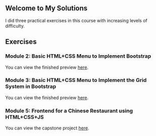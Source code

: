 ## Welcome to My Solutions

I did three practical exercises in this course with increasing levels of difficulty. 

## Exercises

### Module 2: Basic HTML+CSS Menu to Implement Bootstrap

You can view the finished preview [here](https://ps4449.github.io/coursera-html-css-johnhopkins/module2-solution/index.html).

### Module 3: Basic HTML+CSS Menu to Implement the Grid System in Bootstrap

You can view the finished preview [here](https://ps4449.github.io/coursera-html-css-johnhopkins/module3-solution/index.html).

### Module 5: Frontend for a Chinese Restaurant using HTML+CSS+JS

You can view the capstone project [here](.https://ps4449.github.io/coursera-html-css-johnhopkins/module5-solution/index.html).
